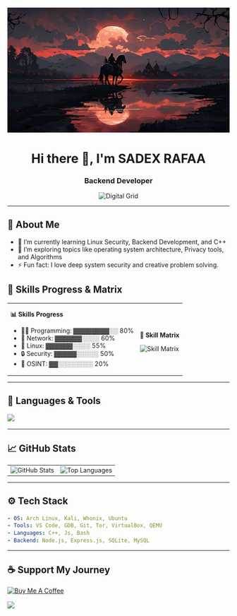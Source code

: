 
<div align="center">
<img src="./realleyes.jpg" style="width:auto; height:auto; margin-top: 20px;" alt="Picture" />
</div>

<h1 align="center">Hi there 👋, I'm SADEX RAFAA </h1>
<h3 align="center"> Backend Developer</h3>

<p align="center">
  <img src="https://media.giphy.com/media/v1.Y2lkPTc5MGI3NjExZ2wwZTdobWJvZjBmdW1sNXlvMTNndHViaGc2Mjdocm1qczRkcHNyNiZlcD12MV9naWZzX3NlYXJjaCZjdD1n/26tn33aiTi1jkl6H6/giphy.gif" yle="width:auto; height:auto; margin-top: 20px;" alt="Digital Grid" />
</p>

---

## 🧠 About Me

- 🔭 I’m currently learning Linux Security, Backend Development, and C++
- 🌱 I’m exploring topics like operating system architecture, Privacy tools, and Algorithms
- ⚡ Fun fact: I love deep system security and creative problem solving.

## 🧪 Skills Progress & Matrix

<table>
  <tr>
    <td>

<b>📊 Skills Progress</b>

<ul>
  <li>👨‍💻 Programming: ▓▓▓▓▓▓▓▓░░ 80%</li>
  <li>🧱 Network: ▓▓▓▓▓▓░░░░ 60%</li>
  <li>🐧 Linux: ▓▓▓▓▓▓░░░░ 55%</li>
  <li>🔒 Security: ▓▓▓▓▓░░░░░ 50%</li>
  <li>🧠 OSINT: ▓▓░░░░░░░░ 20%</li>
</ul>

</td>
<td align="center">

<b>🧬 Skill Matrix</b><br/>

<img src="https://quickchart.io/chart?c={type:'radar',data:{labels:['Programming','OSINT','Linux','Security','Network'],datasets:[{label:'Skills',data:[29,19,24,23,27]}]}}" width="250" alt="Skill Matrix"/>

</td>
  </tr>
</table>


---

## 🧰 Languages & Tools

<p>
  <img src="https://skillicons.dev/icons?i=cpp,js,bash,vim,kali,linux,git,vscode,js,nodejs,mysql" />
</p>

---

## 📈 GitHub Stats

<div align="center">

<table>
  <tr>
    <td>
      <img src="https://github-readme-stats.vercel.app/api?username=sadekrafaa&show_icons=true&theme=tokyonight&hide_border=true&icon_color=00ffc6&title_color=00ffc6" alt="GitHub Stats" />
    </td>
    <td>
      <img src="https://github-readme-stats.vercel.app/api/top-langs/?username=sadekrafaa&layout=compact&theme=tokyonight&hide_border=true&langs_count=10&hide=css" alt="Top Languages" />
    </td>
  </tr>
</table>

</div>

---

## ⚙️ Tech Stack

```yaml
- OS: Arch Linux, Kali, Whonix, Ubuntu
- Tools: VS Code, GDB, Git, Tor, VirtualBox, QEMU
- Languages: C++, Js, Bash
- Backend: Node.js, Express.js, SQLite, MySQL
```

---

## ☕ Support My Journey

[![Buy Me A Coffee](https://img.shields.io/badge/-Buy%20Me%20a%20Coffee-ffdd00?style=for-the-badge&logo=buy-me-a-coffee&logoColor=black)](https://buymeacoffee.com/yourlink)

<img align="center" src="https://capsule-render.vercel.app/api?section=footer&type=waving&color=gradient" />
